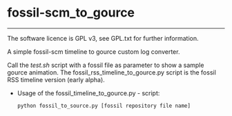 # fossil-scm_to_gource
---

The software licence is GPL v3, see GPL.txt for further information.

A simple fossil-scm timeline to gource custom log converter.

Call the _test.sh_ script with a fossil file as parameter to show a sample gource animation.
The fossil_rss_timeline_to_gource.py script is the fossil RSS timeline version (early alpha).

* Usage of the fossil_timeline_to_gource.py - script:

      python fossil_to_source.py [fossil repository file name]

